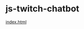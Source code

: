 # js-twitch-chatbot
[index.html](https://github.com/xPhip/js-twitch-chatbot/blob/master/index.html)
